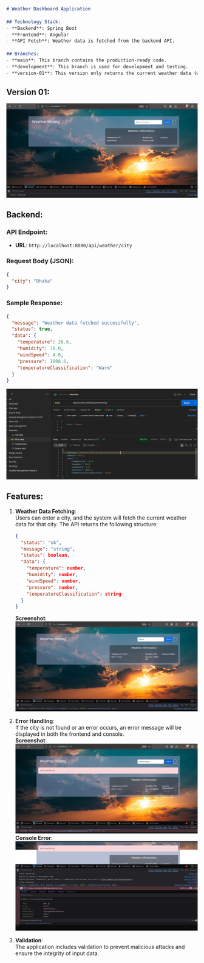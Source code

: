 ```markdown
# Weather Dashboard Application

## Technology Stack:
- **Backend**: Spring Boot
- **Frontend**: Angular
- **API Fetch**: Weather data is fetched from the backend API.

## Branches:
- **main**: This branch contains the production-ready code.
- **development**: This branch is used for development and testing.
- **version-01**: This version only returns the current weather data (without a table or chart).
```
## Version 01:
![alt text](<screenshots/version 01/ui.png>)

## Backend:
### API Endpoint:
- **URL**: `http://localhost:8080/api/weather/city`

### Request Body (JSON):
```json
{
  "city": "Dhaka"
}
```

### Sample Response:
```json
{
  "message": "Weather data fetched successfully",
  "status": true,
  "data": {
    "temperature": 26.6,
    "humidity": 78.0,
    "windSpeed": 4.0,
    "pressure": 1008.6,
    "temperatureClassification": "Warm"
  }
}
```
![Backend Response](<screenshots/version 01/backend.png>)

## Features:
1. **Weather Data Fetching**:  
   Users can enter a city, and the system will fetch the current weather data for that city. The API returns the following structure:
   ```json
   {
     "status": "ok",
     "message": "string",
     "status": boolean,
     "data": {
       "temperature": number,
       "humidity": number,
       "windSpeed": number,
       "pressure": number,
       "temperatureClassification": string
     }
   }
   ```
   **Screenshot**: ![Weather Result](<screenshots/version 01/result.png>)

2. **Error Handling**:  
   If the city is not found or an error occurs, an error message will be displayed in both the frontend and console.  
   **Screenshot**: ![Error Example](<screenshots/version 01/error.png>)  
   **Console Error**: ![Console Error](<screenshots/version 01/console.png>)

3. **Validation**:  
   The application includes validation to prevent malicious attacks and ensure the integrity of input data.


